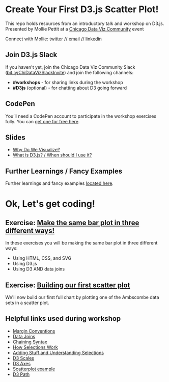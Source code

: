 # Create Your First D3.js Scatter Plot!

This repo holds resources from an introductory talk and workshop on D3.js. Presented by Mollie Pettit at a [Chicago Data Viz Community](https://www.meetup.com/Chicago-Data-Viz-Community/) event

Connect with Mollie: [twitter](https://twitter.com/MollzMP) // [email](mailto:molliempettit@gmail.com) // [linkedin](https://www.linkedin.com/in/molliempettit/)

## Join D3.js Slack
If you haven't yet, join the Chicago Data Viz Community Slack ([bit.ly/ChiDataVizSlackInvite]((https://join.slack.com/t/chicagodataviz/shared_invite/enQtNDY0ODMzNDU0OTE5LTgyYjYwNDA1ZjA1MTZhZjk5MGRjOGY4OTU2YWVmYmQ1MDMwMTJmYTQ5NzRlZTRkYWI3ZGUxODJhYTZkYzhjNTA))) and join the following channels:

- **#workshops** - for sharing links during the workshop
- **#D3js** (optional) - for chatting about D3 going forward

## CodePen
You’ll need a CodePen account to participate in the workshop exercises fully. You can [get one for free here](http://codepen.io/).

## Slides

- [Why Do We Visualize?](https://github.com/molliemarie/SharedSlides/blob/master/WhyWeVisualize.pdf)
- [What is D3.js? / When should I use it?](https://github.com/molliemarie/SharedSlides/blob/master/whatIsD3.pdf)

## Further Learnings / Fancy Examples
Further learnings and fancy examples [located here](../d3examples.md).

# Ok, Let's get coding!

## Exercise: [Make the same bar plot in three different ways!](../barChart3Ways.md)

In these exercises you will be making the same bar plot in three different ways: 

- Using HTML, CSS, and SVG
- Using D3.js
- Using D3 AND data joins

## Exercise: [Building our first scatter plot](anscombe.md)

We'll now build our first full chart by plotting one of the Ambscombe data sets in a scatter plot.

## Helpful links used during workshop
 * [Margin Conventions](https://bl.ocks.org/mbostock/3019563)
 * [Data Joins](https://bost.ocks.org/mike/join/)
 * [Chaining Syntax](http://alignedleft.com/tutorials/d3/chaining-methods)
 * [How Selections Work](https://bost.ocks.org/mike/selection/)
 * [Adding Stuff and Understanding Selections](http://www.jeromecukier.net/blog/2011/08/09/d3-adding-stuff-and-oh-understanding-selections/)
 * [D3 Scales](http://alignedleft.com/tutorials/d3/scales)
 * [D3 Axes](http://alignedleft.com/tutorials/d3/axes)
 * [Scatterplot example](https://bl.ocks.org/mbostock/3887118)
 * [D3 Path](https://www.dashingd3js.com/svg-paths-and-d3js)
